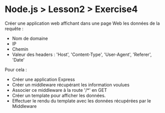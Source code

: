 # Node.js > Lesson2 > Exercise4

Créer une application web affichant dans une page Web les données de la requête :
- Nom de domaine
- IP
- Chemin
- Valeur des headers : 'Host', 'Content-Type', 'User-Agent', 'Referer', 'Date'

Pour cela :
- Créer une application Express
- Créer un middleware récupérant les information voulues
- Associer ce middleware à la route '/\*' en GET
- Créer un template pour afficher les données.
- Effectuer le rendu du template avec les données récupérées par le Middleware
